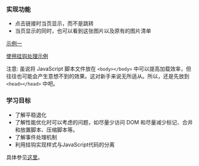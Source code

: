 

### 实现功能

* 点击链接时当页显示，而不是跳转
* 当页显示的同时，也可以看到这张图片以及原有的图片清单

[示例一](01/image_gallery.html)

[使用挂钩处理示例](01/image_gallery_hook.html)

注意: 虽说将 JavaScript 脚本文件放在 `<body></body>` 中可以提高加载效率，但往往也可能会产生意想不到的效果。这对新手来说无所适从。所以，还是先放到 `<head></head>` 中吧。


### 学习目标

* 了解平稳退化
* 了解性能优化时可以考虑的问题，如尽量少访问 DOM 和尽量减少标记、合并和放置脚本、压缩脚本等。
* 了解事件处理机制
* 利用挂钩实现样式与JavaScript代码的分离

具体参见[这里](01)。